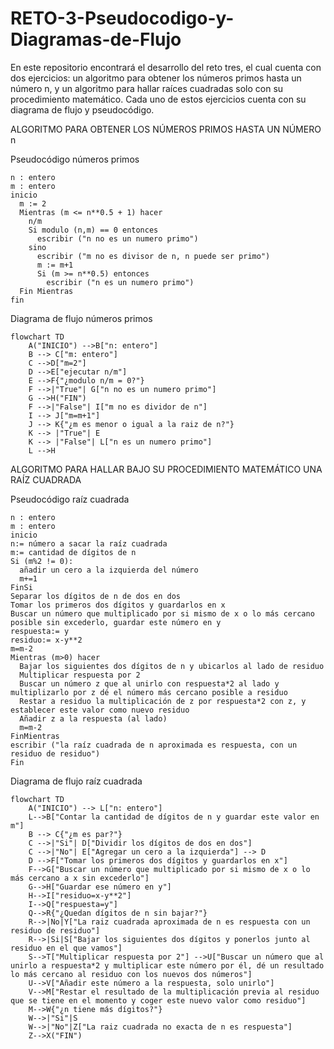 # RETO-3-Pseudocodigo-y-Diagramas-de-Flujo
En este repositorio encontrará el desarrollo del reto tres, el cual cuenta con dos ejercicios: un algoritmo para obtener los números primos hasta un número n, y un algoritmo para hallar raíces cuadradas solo con su procedimiento matemático. Cada uno de estos ejercicios cuenta con su diagrama de flujo y pseudocódigo.

ALGORITMO PARA OBTENER LOS NÚMEROS PRIMOS HASTA UN NÚMERO n

Pseudocódigo números primos


```pseudocode
n : entero
m : entero
inicio
  m := 2
  Mientras (m <= n**0.5 + 1) hacer
    n/m
    Si modulo (n,m) == 0 entonces
      escribir ("n no es un numero primo")
    sino
      escribir ("m no es divisor de n, n puede ser primo")
      m := m+1
      Si (m >= n**0.5) entonces
        escribir ("n es un numero primo")
  Fin Mientras
fin
```

Diagrama de flujo números primos


```mermaid
flowchart TD
    A("INICIO") -->B["n: entero"]
    B --> C["m: entero"]
    C -->D["m=2"]
    D -->E["ejecutar n/m"]
    E -->F{"¿modulo n/m = 0?"}
    F -->|"True"| G["n no es un numero primo"]
    G -->H("FIN")
    F -->|"False"| I["m no es dividor de n"]
    I --> J["m=m+1"]
    J --> K{"¿m es menor o igual a la raiz de n?"}
    K --> |"True"| E
    K --> |"False"| L["n es un numero primo"]
    L -->H
```

ALGORITMO PARA HALLAR BAJO SU PROCEDIMIENTO MATEMÁTICO UNA RAÍZ CUADRADA


Pseudocódigo raíz cuadrada


```pseudocode
n : entero
m : entero
inicio
n:= número a sacar la raíz cuadrada
m:= cantidad de dígitos de n
Si (m%2 != 0):
  añadir un cero a la izquierda del número
  m+=1
FinSi
Separar los dígitos de n de dos en dos
Tomar los primeros dos dígitos y guardarlos en x
Buscar un número que multiplicado por si mismo de x o lo más cercano posible sin excederlo, guardar este número en y
respuesta:= y
residuo:= x-y**2
m=m-2
Mientras (m>0) hacer
  Bajar los siguientes dos dígitos de n y ubicarlos al lado de residuo
  Multiplicar respuesta por 2
  Buscar un número z que al unirlo con respuesta*2 al lado y multiplizarlo por z dé el número más cercano posible a residuo
  Restar a residuo la multiplicación de z por respuesta*2 con z, y establecer este valor como nuevo residuo
  Añadir z a la respuesta (al lado)
  m=m-2
FinMientras
escribir ("la raíz cuadrada de n aproximada es respuesta, con un residuo de residuo")
Fin
```


Diagrama de flujo raíz cuadrada


```mermaid
flowchart TD
    A("INICIO") --> L["n: entero"]
    L-->B["Contar la cantidad de dígitos de n y guardar este valor en m"]
    B --> C{"¿m es par?"}
    C -->|"Si"| D["Dividir los dígitos de dos en dos"]
    C -->|"No"| E["Agregar un cero a la izquierda"] --> D
    D -->F["Tomar los primeros dos dígitos y guardarlos en x"]
    F-->G["Buscar un número que multiplicado por si mismo de x o lo más cercano a x sin excederlo"]
    G-->H["Guardar ese número en y"]
    H-->I["residuo=x-y**2"]
    I-->Q["respuesta=y"]
    Q-->R{"¿Quedan dígitos de n sin bajar?"}
    R-->|No|Y["La raiz cuadrada aproximada de n es respuesta con un residuo de residuo"]
    R-->|Si|S["Bajar los siguientes dos dígitos y ponerlos junto al residuo en el que vamos"]
    S-->T["Multiplicar respuesta por 2"] -->U["Buscar un número que al unirlo a respuesta*2 y multiplicar este número por él, dé un resultado lo más cercano al residuo con los nuevos dos números"]
    U-->V["Añadir este número a la respuesta, solo unirlo"]
    V-->M["Restar el resultado de la multiplicación previa al residuo que se tiene en el momento y coger este nuevo valor como residuo"]
    M-->W{"¿n tiene más dígitos?"}
    W-->|"Si"|S
    W-->|"No"|Z["La raiz cuadrada no exacta de n es respuesta"]
    Z-->X("FIN")
```
  
